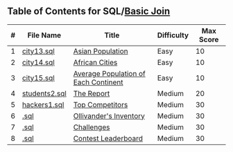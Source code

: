 ## Table of Contents for SQL/[Basic Join](https://www.hackerrank.com/domains/sql?filters%5Bsubdomains%5D%5B%5D=join)

| #  | File Name                                          | Title                                  | Difficulty | Max Score |
| -- | -------------------------------------------------- | -------------------------------------- | ---------- | --------- |
| 1  | [city13.sql](city13.sql)                           | [Asian Population]                     | Easy       | 10        |
| 2  | [city14.sql](city14.sql)                           | [African Cities]                       | Easy       | 10        |
| 3  | [city15.sql](city15.sql)                           | [Average Population of Each Continent] | Easy       | 10        |
| 4  | [students2.sql](students2.sql)                     | [The Report]                           | Medium     | 20        |
| 5  | [hackers1.sql](hackers1.sql)                       | [Top Competitors]                      | Medium     | 30        |
| 6  | [.sql](.sql)                                       | [Ollivander's Inventory]               | Medium     | 30        |
| 7  | [.sql](.sql)                                       | [Challenges]                           | Medium     | 30        |
| 8  | [.sql](.sql)                                       | [Contest Leaderboard]                  | Medium     | 30        |

[Asian Population]: https://www.hackerrank.com/challenges/asian-population/problem
[African Cities]: https://www.hackerrank.com/challenges/african-cities/problem
[Average Population of Each Continent]: https://www.hackerrank.com/challenges/average-population-of-each-continent/problem
[The Report]: https://www.hackerrank.com/challenges/the-report/problem
[Top Competitors]: https://www.hackerrank.com/challenges/full-score/problem
[Ollivander's Inventory]: https://www.hackerrank.com/challenges/harry-potter-and-wands/problem
[Challenges]: https://www.hackerrank.com/challenges/challenges/problem
[Contest Leaderboard]: https://www.hackerrank.com/challenges/contest-leaderboard/problem
